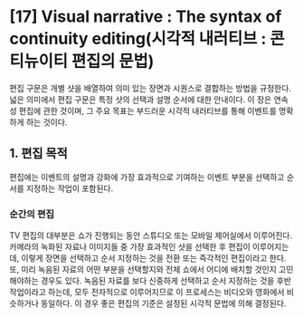 # [17] Visual narrative : The syntax of continuity editing(시각적 내러티브 : 콘티뉴이티 편집의 문법)
편집 구문은 개별 샷을 배열하여 의미 있는 장면과 시퀀스로 결합하는 방법을 규정한다. 넓은 의미에서 편집 구문은 특정 샷의 선택과 설명 순서에 대한 안내이다. 
이 장은 연속성 편집에 관한 것이며, 그 주요 목표는 부드러운 시각적 내러티브를 통해 이벤트를 명확하게 하는 것이다. 

## 1. 편집 목적
편집에는 이벤트의 설명과 강화에 가장 효과적으로 기여하는 이벤트 부분을 선택하고 순서를 지정하는 작업이 포함된다. 

### 순간의 편집
TV 편집의 대부분은 쇼가 진행되는 동안 스튜디오 또는 모바일 제어실에서 이루어진다. 카메라의 녹화된 자료나 이미지들 중 가장 효과적인 샷을 선택한 후 편집이 이루어지는데, 
이렇게 장면을 선택하고 순서 지정하는 것을 전환 또는 즉각적인 편집이라고 한다.
또, 미리 녹음된 자료의 어떤 부분을 선택할지와 전체 쇼에서 어디에 배치할 것인지 고민해야하는 경우도 있다. 녹음된 자료를 보다 신중하게 선택하고 순서 지정하는 것을 후반 작업이라고 하는데, 모두 전자적으로 이루어지므로 이 프로세스는 비디오와 영화에서 비슷하거나 동일하다. 이 경우 좋은 편집의 기준은 설정된 시각적 문법에 의해 결정된다.

